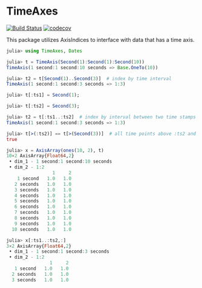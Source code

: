 # TimeAxes

[![Build Status](https://travis-ci.com/Tokazama/TimeAxes.jl.svg?branch=master)](https://travis-ci.com/Tokazama/TimeAxes.jl)
[![codecov](https://codecov.io/gh/Tokazama/TimeAxes.jl/branch/master/graph/badge.svg)](https://codecov.io/gh/Tokazama/TimeAxes.jl)

This package utilizes AxisIndices to interface with data that has a time axis.

```julia
julia> using TimeAxes, Dates

julia> t = TimeAxis(Second(1):Second(1):Second(10))
TimeAxis(1 second:1 second:10 seconds => Base.OneTo(10))

julia> t2 = t[Second(1)..Second(3)]  # index by time interval
TimeAxis(1 second:1 second:3 seconds => 1:3)

julia> t[:ts1] = Second(1);

julia> t[:ts2] = Second(3);

julia> t2 = t[:ts1..:ts2]  # index by interval between two time stamps
TimeAxis(1 second:1 second:3 seconds => 1:3)

julia> t[>(:ts2)] == t[>(Second(3))]  # all time points above :ts2 and 3 seconds returns the same thing
true

julia> x = AxisArray(ones(10, 2), t)
10×2 AxisArray{Float64,2}
 • dim_1 - 1 second:1 second:10 seconds
 • dim_2 - 1:2
                 1     2
    1 second   1.0   1.0
   2 seconds   1.0   1.0
   3 seconds   1.0   1.0
   4 seconds   1.0   1.0
   5 seconds   1.0   1.0
   6 seconds   1.0   1.0
   7 seconds   1.0   1.0
   8 seconds   1.0   1.0
   9 seconds   1.0   1.0
  10 seconds   1.0   1.0

julia> x[:ts1..:ts2,:]
3×2 AxisArray{Float64,2}
 • dim_1 - 1 second:1 second:3 seconds
 • dim_2 - 1:2
                1     2
   1 second   1.0   1.0
  2 seconds   1.0   1.0
  3 seconds   1.0   1.0

```
